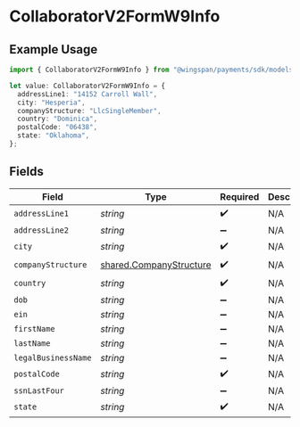 # CollaboratorV2FormW9Info

## Example Usage

```typescript
import { CollaboratorV2FormW9Info } from "@wingspan/payments/sdk/models/shared";

let value: CollaboratorV2FormW9Info = {
  addressLine1: "14152 Carroll Wall",
  city: "Hesperia",
  companyStructure: "LlcSingleMember",
  country: "Dominica",
  postalCode: "06438",
  state: "Oklahoma",
};
```

## Fields

| Field                                                                     | Type                                                                      | Required                                                                  | Description                                                               |
| ------------------------------------------------------------------------- | ------------------------------------------------------------------------- | ------------------------------------------------------------------------- | ------------------------------------------------------------------------- |
| `addressLine1`                                                            | *string*                                                                  | :heavy_check_mark:                                                        | N/A                                                                       |
| `addressLine2`                                                            | *string*                                                                  | :heavy_minus_sign:                                                        | N/A                                                                       |
| `city`                                                                    | *string*                                                                  | :heavy_check_mark:                                                        | N/A                                                                       |
| `companyStructure`                                                        | [shared.CompanyStructure](../../../sdk/models/shared/companystructure.md) | :heavy_check_mark:                                                        | N/A                                                                       |
| `country`                                                                 | *string*                                                                  | :heavy_check_mark:                                                        | N/A                                                                       |
| `dob`                                                                     | *string*                                                                  | :heavy_minus_sign:                                                        | N/A                                                                       |
| `ein`                                                                     | *string*                                                                  | :heavy_minus_sign:                                                        | N/A                                                                       |
| `firstName`                                                               | *string*                                                                  | :heavy_minus_sign:                                                        | N/A                                                                       |
| `lastName`                                                                | *string*                                                                  | :heavy_minus_sign:                                                        | N/A                                                                       |
| `legalBusinessName`                                                       | *string*                                                                  | :heavy_minus_sign:                                                        | N/A                                                                       |
| `postalCode`                                                              | *string*                                                                  | :heavy_check_mark:                                                        | N/A                                                                       |
| `ssnLastFour`                                                             | *string*                                                                  | :heavy_minus_sign:                                                        | N/A                                                                       |
| `state`                                                                   | *string*                                                                  | :heavy_check_mark:                                                        | N/A                                                                       |